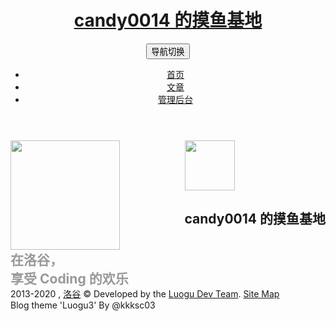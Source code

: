 <!DOCTYPE html>
<html>
<head lang="en">
  <meta charset="UTF-8"/>
  <meta http-equiv="X-UA-Compatible" content="IE=edge"/>
  <meta name="viewport" content="width=device-width, initial-scale=1"/>
  <meta name="format-detection" content="telephone=no"/>
  <meta name="renderer" content="webkit"/>
  <meta http-equiv="Cache-Control" content="no-siteapp"/>
  <meta name="blog-uid" content="481803"/>
  <meta name="blog-name" content="candy0014 的摸鱼基地"/>
  <meta name="current-user" content="481803"/>
  <link rel="stylesheet" href="/static/blog/luogu3/common.css">
  <link rel="stylesheet" href="/static/blog/luogu3/article_list.css">
  <title>文章列表 - candy0014 的摸鱼基地 - 洛谷博客</title>
</head>
  <style>
    body {
      background: url(https://cdn.luogu.com.cn/upload/image_hosting/9audar58.png) fixed center;
      background-size: cover;
    }
  </style>
<body>
<header class="am-topbar am-topbar-inverse">
  <div class="blog-g-fixed am-g">
    <h1 class="am-topbar-brand">
        <a href=".">candy0014 的摸鱼基地</a></h1>
    <button class="am-topbar-btn am-topbar-toggle am-btn am-btn-sm am-btn-success am-show-sm-only"
            data-am-collapse="{target: '#doc-topbar-collapse'}">
      <span class="am-sr-only">导航切换</span>
      <span class="am-icon-bars"></span>
    </button>
    <div class="am-collapse am-topbar-collapse" id="doc-topbar-collapse">
      <ul class="am-nav am-nav-pills am-topbar-nav">
        <li>
          <a href=".">首页</a></li>
        <li>
          <a href=".">文章</a></li>
          <li>
            <a href="https://www.luogu.com.cn/blogAdmin">管理后台</a>
          </li>
      </ul>
      <div id="search"></div>
    </div>
  </div>
</header>
<div class="am-g am-g-fixed blog-g-fixed" id="bodymain">
  <div class="am-u-md-4 blog-sidebar" style="float:right">
    <div class="am-panel-group">
      <section class=" lg-summary am-panel">
        <img class="am-circle am-center" src="https://cdn.luogu.com.cn/upload/usericon/481803.png" width="80"
             height="80"/>
        <h1 class="ui header">candy0014 的摸鱼基地</h1>
        <p></p>
      </section>
    </div>
  </div>
  <div class="am-u-md-8" style="float:right">
    <div id="article-list"></div>
  </div>
</div>
<div class="lg-footer">
  <div class="lg-footer-top"></div>
  <div class="blog-g-fixed am-g">
    <div class="am-u-md-3 am-hide-sm">
      <img src="//cdn.luogu.com.cn/images/logo_white_3.png" width="175" class="lg-inline-up"/>
    </div>
    <div class="am-u-md-4 am-hide-sm">
      <h2 style="color: #999;margin: 0">在洛谷，<br/>享受 Coding 的欢乐</h2>
    </div>
    <div class="am-u-md-5 am-md-text-right">2013-2020 , <a href="https://www.luogu.com.cn">洛谷</a> &copy; Developed by the
      <a href="https://github.com/luogu-dev" target="_blank">Luogu Dev Team</a>. <a href="_sitemap">Site Map</a>
      <br/>Blog theme 'Luogu3' By @kkksc03
    </div>
  </div>
</div>
<script>
var BlogGlobals = {
  blogName: document.querySelector('meta[name=blog-name]').getAttribute('content'),
  blogUID: parseInt(document.querySelector('meta[name=blog-uid]').getAttribute('content')),
  currentUser: parseInt(document.querySelector('meta[name=current-user]').getAttribute('content')),
  luoguAddress: 'https://www.luogu.com.cn',
  picAddress: 'https://cdn.luogu.com.cn'
}
</script>
<script src="/static/blog/luogu3/common.js"></script>
<script src="/static/blog/luogu3/article_list.js"></script>
</body>
</html>
